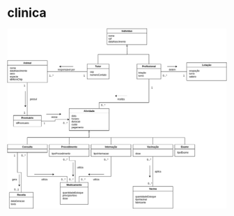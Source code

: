 # clinica

<p align="center">
  <img src="https://github.com/nynepebbles/clinica/blob/main/doc/modelo_conceitual.png?raw=true"/>
</p>
